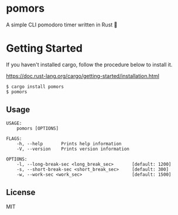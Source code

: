 # pomors
A simple CLI pomodoro timer written in Rust 🍅

# Getting Started
If you haven't installed cargo, follow the procedure below to install it.

https://doc.rust-lang.org/cargo/getting-started/installation.html

```
$ cargo install pomors
$ pomors
```

## Usage
```
USAGE:
    pomors [OPTIONS]

FLAGS:
    -h, --help       Prints help information
    -V, --version    Prints version information

OPTIONS:
    -l, --long-break-sec <long_break_sec>       [default: 1200]
    -s, --short-break-sec <short_break_sec>     [default: 300]
    -w, --work-sec <work_sec>                   [default: 1500]
```

## License
MIT
